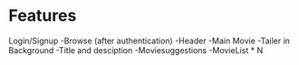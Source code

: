 # Features

Login/Signup
-Browse (after authentication)
-Header
-Main Movie
-Tailer in Background
-Title and desciption
-Moviesuggestions
-MovieList \* N
